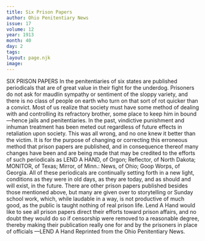 ```yaml
---
title: Six Prison Papers
author: Ohio Penitentiary News
issue: 17
volume: 12
year: 1913
month: 40
day: 2
tags:
layout: page.njk
image:
---
```

SIX PRISON PAPERS    In the penitentiaries of six states are published periodicals that are of great value in their fight for the underdog. Prisoners do not ask for maudlin sympathy or sentiment of the sloppy variety, and there is no class of people on earth who turn on that sort of rot quicker than a convict. Most of us realize that society must have some method of dealing with and controlling its refractory brother, some place to keep him in bound —hence jails and penitentiaries. In the past, vindictive punishment and inhuman treatment has been meted out regardless of future effects in retaliation upon society. This was all wrong, and no one knew it better than the victim. It is for the purpose of changing or correcting this erroneous method that prison papers are published, and in consequence thereof many changes have been and are being made that may be credited to the efforts of such periodicals as LEND A HAND, of Orgon; Reflector, of North Dakota; MONITOR, of Texas; Mirror, of Minn.: News, of Ohio; Goop Worps, of Georgia. All of these periodicals are continually setting forth in a new light, conditions as they were in old days, as they are today, and as should and will exist, in the future. There are other prison papers published besides those mentioned above, but many are given over to storytelling or Sunday school work, which, while laudable in a way, is not productive of much good, as the public is taught nothing of real prison life. Lend A Hand would like to see all prison papers direct their efforts toward prison affairs, and no doubt they would do so if censorship were removed to a reasonable degree, thereby making their publication really one for and by the prisoners in place of officials —LEND A Hand Reprinted from the Ohio Penitentiary News.

